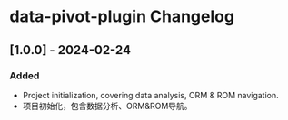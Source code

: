 <!-- Keep a Changelog guide -> https://keepachangelog.com -->

# data-pivot-plugin Changelog

## [1.0.0] - 2024-02-24
### Added
- Project initialization, covering data analysis, ORM & ROM navigation.
- 项目初始化，包含数据分析、ORM&ROM导航。

